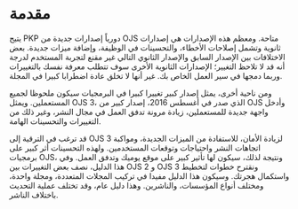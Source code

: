 # مقدمة

يتيح PKP دورياً إصدارات جديدة من OJS متاحة. ومعظم هذه الإصدارات هي إصدارات ثانوية وتشمل إصلاحات الأخطاء، والتحسينات في الوظيفة، وإضافة ميزات جديدة. بعض الاختلافات بين الإصدار السابق والإصدار الثانوي التالي غير مقنع لتجربة المستخدم لدرجة أنه قد لا تلاحظ التغيير؛ الإصدارات الثانوية الأخرى سوف تتطلب معرفة نفسك بالتغييرات وربما دمجها في سير العمل الخاص بك. غير أنها لا تخلق عادة اضطرابا كبيرا في المجلة.

ومن ناحية أخرى، يمثل إصدار كبير تغييرا كبيرا في البرمجيات سيكون ملحوظا لجميع المستعملين. ويمثل OJS 3، الذي صدر في أغسطس 2016، إصدار كبير من OJS وأدخل واجهة جديدة للمستعملين، زيادة مرونة تدفق العمل في مجال النشر، وغير ذلك من التغييرات والتحسينات الهامة.

قد ترغب في الترقية إلى OJS 3 لزيادة الأمان، للاستفادة من الميزات الجديدة، ومواكبة اتجاهات النشر واحتياجات وتوقعات المستخدمين. ولهذه التحسينات أثر كبير على برمجيات OJS، ونتيجة لذلك، سيكون لها تأثير كبير على موقع يوميك وتدفق العمل. وفي هذا الدليل، نصف بعض التغييرات بين OJS 2 و OJS 3 ونقترح خطوات لتخطيط واستكمال هجرتك. وسيكون هذا الدليل مفيدا في تركيب المجلات المتعددة، ومجلة واحدة، ومختلف أنواع المؤسسات، والناشرين. وهذا دليل عام، وقد تختلف عملية التحديث باختلاف الناشر.
